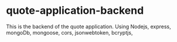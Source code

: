# quote-application-backend
This is the backend of the quote application. Using Nodejs,  express, mongoDb, mongoose, cors, jsonwebtoken, bcryptjs, 
